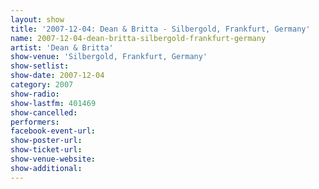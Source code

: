 ```yaml
---
layout: show
title: '2007-12-04: Dean & Britta - Silbergold, Frankfurt, Germany'
name: 2007-12-04-dean-britta-silbergold-frankfurt-germany
artist: 'Dean & Britta'
show-venue: 'Silbergold, Frankfurt, Germany'
show-setlist: 
show-date: 2007-12-04
category: 2007
show-radio: 
show-lastfm: 401469
show-cancelled: 
performers: 
facebook-event-url: 
show-poster-url: 
show-ticket-url: 
show-venue-website: 
show-additional: 
---
```


